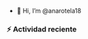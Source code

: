 - 👋 Hi, I’m @anarotela18

### :zap: Actividad reciente
<!--RECENT_ACTIVITY:start-->
<!--RECENT_ACTIVITY:end-->
